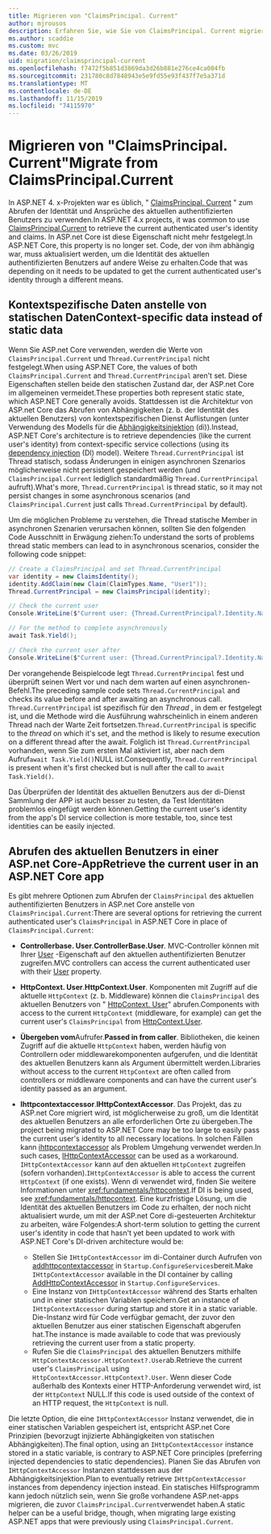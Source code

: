 ```yaml
---
title: Migrieren von "ClaimsPrincipal. Current"
author: mjrousos
description: Erfahren Sie, wie Sie von ClaimsPrincipal. Current migrieren, um die Identität und Ansprüche des aktuellen authentifizierten Benutzers in ASP.net Core abzurufen.
ms.author: scaddie
ms.custom: mvc
ms.date: 03/26/2019
uid: migration/claimsprincipal-current
ms.openlocfilehash: f7472f5b851d3869da3d26b881e276ce4ca004fb
ms.sourcegitcommit: 231780c8d7848943e5e9fd55e93f437f7e5a371d
ms.translationtype: MT
ms.contentlocale: de-DE
ms.lasthandoff: 11/15/2019
ms.locfileid: "74115970"
---
```

# <a name="migrate-from-claimsprincipalcurrent"></a><span data-ttu-id="815fb-103">Migrieren von "ClaimsPrincipal. Current"</span><span class="sxs-lookup"><span data-stu-id="815fb-103">Migrate from ClaimsPrincipal.Current</span></span>

<span data-ttu-id="815fb-104">In ASP.NET 4. x-Projekten war es üblich, " [ClaimsPrincipal. Current](/dotnet/api/system.security.claims.claimsprincipal.current) " zum Abrufen der Identität und Ansprüche des aktuellen authentifizierten Benutzers zu verwenden.</span><span class="sxs-lookup"><span data-stu-id="815fb-104">In ASP.NET 4.x projects, it was common to use [ClaimsPrincipal.Current](/dotnet/api/system.security.claims.claimsprincipal.current) to retrieve the current authenticated user's identity and claims.</span></span> <span data-ttu-id="815fb-105">In ASP.net Core ist diese Eigenschaft nicht mehr festgelegt.</span><span class="sxs-lookup"><span data-stu-id="815fb-105">In ASP.NET Core, this property is no longer set.</span></span> <span data-ttu-id="815fb-106">Code, der von ihm abhängig war, muss aktualisiert werden, um die Identität des aktuellen authentifizierten Benutzers auf andere Weise zu erhalten.</span><span class="sxs-lookup"><span data-stu-id="815fb-106">Code that was depending on it needs to be updated to get the current authenticated user's identity through a different means.</span></span>

## <a name="context-specific-data-instead-of-static-data"></a><span data-ttu-id="815fb-107">Kontextspezifische Daten anstelle von statischen Daten</span><span class="sxs-lookup"><span data-stu-id="815fb-107">Context-specific data instead of static data</span></span>

<span data-ttu-id="815fb-108">Wenn Sie ASP.net Core verwenden, werden die Werte von `ClaimsPrincipal.Current` und `Thread.CurrentPrincipal` nicht festgelegt.</span><span class="sxs-lookup"><span data-stu-id="815fb-108">When using ASP.NET Core, the values of both `ClaimsPrincipal.Current` and `Thread.CurrentPrincipal` aren't set.</span></span> <span data-ttu-id="815fb-109">Diese Eigenschaften stellen beide den statischen Zustand dar, der ASP.net Core im allgemeinen vermeidet.</span><span class="sxs-lookup"><span data-stu-id="815fb-109">These properties both represent static state, which ASP.NET Core generally avoids.</span></span> <span data-ttu-id="815fb-110">Stattdessen ist die Architektur von ASP.net Core das Abrufen von Abhängigkeiten (z. b. der Identität des aktuellen Benutzers) von kontextspezifischen Dienst Auflistungen (unter Verwendung des Modells für die [Abhängigkeitsinjektion](xref:fundamentals/dependency-injection) (di)).</span><span class="sxs-lookup"><span data-stu-id="815fb-110">Instead, ASP.NET Core's architecture is to retrieve dependencies (like the current user's identity) from context-specific service collections (using its [dependency injection](xref:fundamentals/dependency-injection) (DI) model).</span></span> <span data-ttu-id="815fb-111">Weitere `Thread.CurrentPrincipal` ist Thread statisch, sodass Änderungen in einigen asynchronen Szenarios möglicherweise nicht persistent gespeichert werden (und `ClaimsPrincipal.Current` lediglich standardmäßig `Thread.CurrentPrincipal` aufruft).</span><span class="sxs-lookup"><span data-stu-id="815fb-111">What's more, `Thread.CurrentPrincipal` is thread static, so it may not persist changes in some asynchronous scenarios (and `ClaimsPrincipal.Current` just calls `Thread.CurrentPrincipal` by default).</span></span>

<span data-ttu-id="815fb-112">Um die möglichen Probleme zu verstehen, die Thread statische Member in asynchronen Szenarien verursachen können, sollten Sie den folgenden Code Ausschnitt in Erwägung ziehen:</span><span class="sxs-lookup"><span data-stu-id="815fb-112">To understand the sorts of problems thread static members can lead to in asynchronous scenarios, consider the following code snippet:</span></span>

```csharp
// Create a ClaimsPrincipal and set Thread.CurrentPrincipal
var identity = new ClaimsIdentity();
identity.AddClaim(new Claim(ClaimTypes.Name, "User1"));
Thread.CurrentPrincipal = new ClaimsPrincipal(identity);

// Check the current user
Console.WriteLine($"Current user: {Thread.CurrentPrincipal?.Identity.Name}");

// For the method to complete asynchronously
await Task.Yield();

// Check the current user after
Console.WriteLine($"Current user: {Thread.CurrentPrincipal?.Identity.Name}");
```

<span data-ttu-id="815fb-113">Der vorangehende Beispielcode legt `Thread.CurrentPrincipal` fest und überprüft seinen Wert vor und nach dem warten auf einen asynchronen-Befehl.</span><span class="sxs-lookup"><span data-stu-id="815fb-113">The preceding sample code sets `Thread.CurrentPrincipal` and checks its value before and after awaiting an asynchronous call.</span></span> <span data-ttu-id="815fb-114">`Thread.CurrentPrincipal` ist spezifisch für den *Thread* , in dem er festgelegt ist, und die Methode wird die Ausführung wahrscheinlich in einem anderen Thread nach der Warte Zeit fortsetzen.</span><span class="sxs-lookup"><span data-stu-id="815fb-114">`Thread.CurrentPrincipal` is specific to the *thread* on which it's set, and the method is likely to resume execution on a different thread after the await.</span></span> <span data-ttu-id="815fb-115">Folglich ist `Thread.CurrentPrincipal` vorhanden, wenn Sie zum ersten Mal aktiviert ist, aber nach dem Aufruf`await Task.Yield()`NULL ist.</span><span class="sxs-lookup"><span data-stu-id="815fb-115">Consequently, `Thread.CurrentPrincipal` is present when it's first checked but is null after the call to `await Task.Yield()`.</span></span>

<span data-ttu-id="815fb-116">Das Überprüfen der Identität des aktuellen Benutzers aus der di-Dienst Sammlung der APP ist auch besser zu testen, da Test Identitäten problemlos eingefügt werden können.</span><span class="sxs-lookup"><span data-stu-id="815fb-116">Getting the current user's identity from the app's DI service collection is more testable, too, since test identities can be easily injected.</span></span>

## <a name="retrieve-the-current-user-in-an-aspnet-core-app"></a><span data-ttu-id="815fb-117">Abrufen des aktuellen Benutzers in einer ASP.net Core-App</span><span class="sxs-lookup"><span data-stu-id="815fb-117">Retrieve the current user in an ASP.NET Core app</span></span>

<span data-ttu-id="815fb-118">Es gibt mehrere Optionen zum Abrufen der `ClaimsPrincipal` des aktuellen authentifizierten Benutzers in ASP.net Core anstelle von `ClaimsPrincipal.Current`:</span><span class="sxs-lookup"><span data-stu-id="815fb-118">There are several options for retrieving the current authenticated user's `ClaimsPrincipal` in ASP.NET Core in place of `ClaimsPrincipal.Current`:</span></span>

* <span data-ttu-id="815fb-119">**Controllerbase. User**.</span><span class="sxs-lookup"><span data-stu-id="815fb-119">**ControllerBase.User**.</span></span> <span data-ttu-id="815fb-120">MVC-Controller können mit Ihrer [User](/dotnet/api/microsoft.aspnetcore.mvc.controllerbase.user) -Eigenschaft auf den aktuellen authentifizierten Benutzer zugreifen.</span><span class="sxs-lookup"><span data-stu-id="815fb-120">MVC controllers can access the current authenticated user with their [User](/dotnet/api/microsoft.aspnetcore.mvc.controllerbase.user) property.</span></span>
* <span data-ttu-id="815fb-121">**HttpContext. User**.</span><span class="sxs-lookup"><span data-stu-id="815fb-121">**HttpContext.User**.</span></span> <span data-ttu-id="815fb-122">Komponenten mit Zugriff auf die aktuelle `HttpContext` (z. b. Middleware) können die `ClaimsPrincipal` des aktuellen Benutzers von " [HttpContext. User](/dotnet/api/microsoft.aspnetcore.http.httpcontext.user)" abrufen.</span><span class="sxs-lookup"><span data-stu-id="815fb-122">Components with access to the current `HttpContext` (middleware, for example) can get the current user's `ClaimsPrincipal` from [HttpContext.User](/dotnet/api/microsoft.aspnetcore.http.httpcontext.user).</span></span>
* <span data-ttu-id="815fb-123">**Übergeben vom**Aufrufer.</span><span class="sxs-lookup"><span data-stu-id="815fb-123">**Passed in from caller**.</span></span> <span data-ttu-id="815fb-124">Bibliotheken, die keinen Zugriff auf die aktuelle `HttpContext` haben, werden häufig von Controllern oder middlewarekomponenten aufgerufen, und die Identität des aktuellen Benutzers kann als Argument übermittelt werden.</span><span class="sxs-lookup"><span data-stu-id="815fb-124">Libraries without access to the current `HttpContext` are often called from controllers or middleware components and can have the current user's identity passed as an argument.</span></span>
* <span data-ttu-id="815fb-125">**Ihttpcontextaccessor**.</span><span class="sxs-lookup"><span data-stu-id="815fb-125">**IHttpContextAccessor**.</span></span> <span data-ttu-id="815fb-126">Das Projekt, das zu ASP.net Core migriert wird, ist möglicherweise zu groß, um die Identität des aktuellen Benutzers an alle erforderlichen Orte zu übergeben.</span><span class="sxs-lookup"><span data-stu-id="815fb-126">The project being migrated to ASP.NET Core may be too large to easily pass the current user's identity to all necessary locations.</span></span> <span data-ttu-id="815fb-127">In solchen Fällen kann [ihttpcontextaccessor](/dotnet/api/microsoft.aspnetcore.http.ihttpcontextaccessor) als Problem Umgehung verwendet werden.</span><span class="sxs-lookup"><span data-stu-id="815fb-127">In such cases, [IHttpContextAccessor](/dotnet/api/microsoft.aspnetcore.http.ihttpcontextaccessor) can be used as a workaround.</span></span> <span data-ttu-id="815fb-128">`IHttpContextAccessor` kann auf den aktuellen `HttpContext` zugreifen (sofern vorhanden).</span><span class="sxs-lookup"><span data-stu-id="815fb-128">`IHttpContextAccessor` is able to access the current `HttpContext` (if one exists).</span></span> <span data-ttu-id="815fb-129">Wenn di verwendet wird, finden Sie weitere Informationen unter <xref:fundamentals/httpcontext>.</span><span class="sxs-lookup"><span data-stu-id="815fb-129">If DI is being used, see <xref:fundamentals/httpcontext>.</span></span> <span data-ttu-id="815fb-130">Eine kurzfristige Lösung, um die Identität des aktuellen Benutzers im Code zu erhalten, der noch nicht aktualisiert wurde, um mit der ASP.net Core di-gesteuerten Architektur zu arbeiten, wäre Folgendes:</span><span class="sxs-lookup"><span data-stu-id="815fb-130">A short-term solution to getting the current user's identity in code that hasn't yet been updated to work with ASP.NET Core's DI-driven architecture would be:</span></span>

  * <span data-ttu-id="815fb-131">Stellen Sie `IHttpContextAccessor` im di-Container durch Aufrufen von [addhttpcontextaccessor](https://github.com/aspnet/Hosting/issues/793) in `Startup.ConfigureServices`bereit.</span><span class="sxs-lookup"><span data-stu-id="815fb-131">Make `IHttpContextAccessor` available in the DI container by calling [AddHttpContextAccessor](https://github.com/aspnet/Hosting/issues/793) in `Startup.ConfigureServices`.</span></span>
  * <span data-ttu-id="815fb-132">Eine Instanz von `IHttpContextAccessor` während des Starts erhalten und in einer statischen Variablen speichern.</span><span class="sxs-lookup"><span data-stu-id="815fb-132">Get an instance of `IHttpContextAccessor` during startup and store it in a static variable.</span></span> <span data-ttu-id="815fb-133">Die-Instanz wird für Code verfügbar gemacht, der zuvor den aktuellen Benutzer aus einer statischen Eigenschaft abgerufen hat.</span><span class="sxs-lookup"><span data-stu-id="815fb-133">The instance is made available to code that was previously retrieving the current user from a static property.</span></span>
  * <span data-ttu-id="815fb-134">Rufen Sie die `ClaimsPrincipal` des aktuellen Benutzers mithilfe `HttpContextAccessor.HttpContext?.User`ab.</span><span class="sxs-lookup"><span data-stu-id="815fb-134">Retrieve the current user's `ClaimsPrincipal` using `HttpContextAccessor.HttpContext?.User`.</span></span> <span data-ttu-id="815fb-135">Wenn dieser Code außerhalb des Kontexts einer HTTP-Anforderung verwendet wird, ist der `HttpContext` NULL.</span><span class="sxs-lookup"><span data-stu-id="815fb-135">If this code is used outside of the context of an HTTP request, the `HttpContext` is null.</span></span>

<span data-ttu-id="815fb-136">Die letzte Option, die eine `IHttpContextAccessor` Instanz verwendet, die in einer statischen Variablen gespeichert ist, entspricht ASP.net Core Prinzipien (bevorzugt injizierte Abhängigkeiten von statischen Abhängigkeiten).</span><span class="sxs-lookup"><span data-stu-id="815fb-136">The final option, using an `IHttpContextAccessor` instance stored in a static variable, is contrary to ASP.NET Core principles (preferring injected dependencies to static dependencies).</span></span> <span data-ttu-id="815fb-137">Planen Sie das Abrufen von `IHttpContextAccessor` Instanzen stattdessen aus der Abhängigkeitsinjektion.</span><span class="sxs-lookup"><span data-stu-id="815fb-137">Plan to eventually retrieve `IHttpContextAccessor` instances from dependency injection instead.</span></span> <span data-ttu-id="815fb-138">Ein statisches Hilfsprogramm kann jedoch nützlich sein, wenn Sie große vorhandene ASP.net-apps migrieren, die zuvor `ClaimsPrincipal.Current`verwendet haben.</span><span class="sxs-lookup"><span data-stu-id="815fb-138">A static helper can be a useful bridge, though, when migrating large existing ASP.NET apps that were previously using `ClaimsPrincipal.Current`.</span></span>
